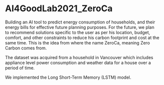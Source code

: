 # AI4GoodLab2021_ZeroCa

Building an AI tool to predict energy consumption of households, and their energy bills for effective future planning 
purposes. For the future, we plan to recommend solutions specific to the user as per his location, budget, comfort, 
and other constraints to reduce his carbon footprint and cost at the same time. This is the idea from where the name ZeroCa, 
meaning Zero Carbon comes from.

The dataset was acquired from a household in Vancouver which includes appliance level power consumption and weather data for a house over a period of time.

We implemented the Long Short-Term Memory (LSTM) model.
